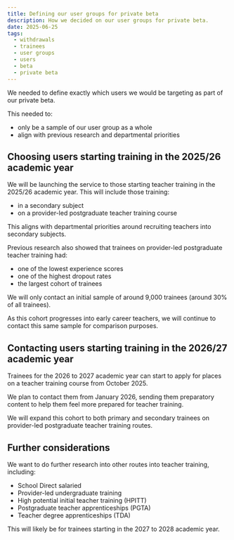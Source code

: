 ```yaml
---
title: Defining our user groups for private beta
description: How we decided on our user groups for private beta.
date: 2025-06-25
tags:
  - withdrawals
  - trainees
  - user groups
  - users
  - beta
  - private beta
---
```


We needed to define exactly which users we would be targeting as part of our private beta.

This needed to:

- only be a sample of our user group as a whole
- align with previous research and departmental priorities

## Choosing users starting training in the 2025/26 academic year

We will be launching the service to those starting teacher training in the 2025/26 academic year. This will include those training:

- in a secondary subject
- on a provider-led postgraduate teacher training course

This aligns with departmental priorities around recruiting teachers into secondary subjects.

Previous research also showed that trainees on provider-led postgraduate teacher training had:

- one of the lowest experience scores
- one of the highest dropout rates
- the largest cohort of trainees

We will only contact an initial sample of around 9,000 trainees (around 30% of all trainees).

As this cohort progresses into early career teachers, we will continue to contact this same sample for comparison purposes.

## Contacting users starting training in the 2026/27 academic year

Trainees for the 2026 to 2027 academic year can start to apply for places on a teacher training course from October 2025.

We plan to contact them from January 2026, sending them preparatory content to help them feel more prepared for teacher training.

We will expand this cohort to both primary and secondary trainees on provider-led postgraduate teacher training routes.

## Further considerations

We want to do further research into other routes into teacher training, including:

- School Direct salaried
- Provider-led undergraduate training
- High potential initial teacher training (HPITT)
- Postgraduate teacher apprenticeships (PGTA)
- Teacher degree apprenticeships (TDA)

This will likely be for trainees starting in the 2027 to 2028 academic year.
